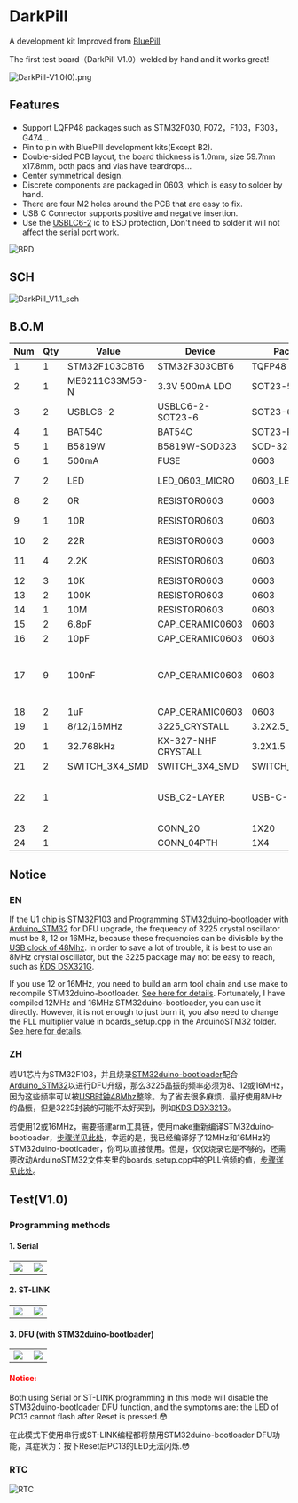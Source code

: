 # DarkPill

A development kit Improved from [BluePill](https://stm32-base.org/boards/STM32F103C8T6-Blue-Pill)

The first test board（DarkPill V1.0）welded by hand and it works great!

![DarkPill-V1.0(0).png](image/DarkPill-V1.0(0).png)

## Features

- Support LQFP48 packages such as STM32F030, F072，F103，F303，G474...
- Pin to pin with BluePill development kits(Except B2).
- Double-sided PCB layout, the board thickness is 1.0mm, size 59.7mm x17.8mm, both pads and vias have teardrops...
- Center symmetrical design.
- Discrete components are packaged in 0603, which is easy to solder by hand.
- There are four M2 holes around the PCB that are easy to fix.
- USB C Connector  supports positive and negative insertion.
- Use the [USBLC6-2](https://www.st.com/en/protection-devices/usblc6-2.html) ic to ESD protection, Don't need to solder it  will not affect the serial port work.

![BRD](image/BRD.png)

## SCH

![DarkPill_V1.1_sch](image/DarkPill_V1.1_sch.png)

## B.O.M

| Num  | Qty  | Value          | Device                   | Package        | Parts                                                        |
| ---- | ---- | -------------- | ------------------------ | -------------- | ------------------------------------------------------------ |
| 1    | 1    | STM32F103CBT6  | STM32F303CBT6            | TQFP48         | U1                                                           |
| 2    | 1    | ME6211C33M5G-N | 3.3V 500mA LDO           | SOT23-5        | U2                                                           |
| 3    | 2    | USBLC6-2       | USBLC6-2-SOT23-6         | SOT23-6        | VD1, VD2                                                     |
| 4    | 1    | BAT54C         | BAT54C                   | SOT23-R        | VD3                                                          |
| 5    | 1    | B5819W         | B5819W-SOD323            | SOD-323        | D1                                                           |
| 6    | 1    | 500mA          | FUSE                     | 0603           | F1                                                           |
| 7    | 2    | LED            | LED_0603_MICRO           | 0603_LED       | LED1, LED2                                 LED               |
| 8    | 2    | 0R             | RESISTOR0603             | 0603           | R3, R14                                                      |
| 9    | 1    | 10R            | RESISTOR0603             | 0603           | R13                                        Resistors         |
| 10   | 2    | 22R            | RESISTOR0603             | 0603           | R5, R6                                                       |
| 11   | 4    | 2.2K           | RESISTOR0603             | 0603           | R4, R7, R11, R12                                             |
| 12   | 3    | 10K            | RESISTOR0603             | 0603           | R1, R2, R9                                                   |
| 13   | 2    | 100K           | RESISTOR0603             | 0603           | R8, R15                                                      |
| 14   | 1    | 10M            | RESISTOR0603             | 0603           | R10                                                          |
| 15   | 2    | 6.8pF          | CAP_CERAMIC0603          | 0603           | C6, C7                                                       |
| 16   | 2    | 10pF           | CAP_CERAMIC0603          | 0603           | C8, C9                                                       |
| 17   | 9    | 100nF          | CAP_CERAMIC0603          | 0603           | C1, C2, C3, C10, C11, C12,   C13, C14, C15                   |
| 18   | 2    | 1uF            | CAP_CERAMIC0603          | 0603           | C4, C5                                                       |
| 19   | 1    | 8/12/16MHz     | 3225_CRYSTALL            | 3.2X2.5_KX-7   | ZO1                                                          |
| 20   | 1    | 32.768kHz      | KX-327-NHF      CRYSTALL | 3.2X1.5        | ZO2                                                          |
| 21   | 2    | SWITCH_3X4_SMD | SWITCH_3X4_SMD           | SWITCH_3X4_SMD | S1, S2                                                       |
| 22   | 1    |                | USB_C2-LAYER             | USB-C-16P      | J1                                       USB   Type C 16Pin Connector |
| 23   | 2    |                | CONN_20                  | 1X20           | J2, J3                                                       |
| 24   | 1    |                | CONN_04PTH               | 1X4            | J4                                                           |

## Notice

### EN

If the U1 chip is STM32F103 and Programming [STM32duino-bootloader](https://github.com/rogerclarkmelbourne/STM32duino-bootloader) with [Arduino_STM32](https://github.com/rogerclarkmelbourne/Arduino_STM32) for DFU upgrade, the frequency of 3225 crystal oscillator must be 8, 12 or 16MHz, because these frequencies can be divisible by the [USB clock of 48Mhz](https://www.sigidwiki.com/wiki/High_Speed_USB_Noise). In order to save a lot of trouble, it is best to use an 8MHz crystal oscillator, but the 3225 package may not be easy to reach, such as [KDS DSX321G](http://ftp.kds.info/products/DSX321G_en.pdf).

If you use 12 or 16MHz, you need to build an arm tool chain and use make to recompile STM32duino-bootloader. [See here for details](). Fortunately, I have compiled 12MHz and 16MHz STM32duino-bootloader, you can use it directly. However, it is not enough to just burn it, you also need to change the PLL multiplier value in boards_setup.cpp in the ArduinoSTM32 folder. [See here for details]().

### ZH

若U1芯片为STM32F103，并且烧录[STM32duino-bootloader](https://github.com/rogerclarkmelbourne/STM32duino-bootloader)配合[Arduino_STM32](https://github.com/rogerclarkmelbourne/Arduino_STM32)以进行DFU升级，那么3225晶振的频率必须为8、12或16MHz，因为这些频率可以被[USB时钟48Mhz](https://www.cnblogs.com/cherishui/p/4204280.html)整除。为了省去很多麻烦，最好使用8MHz的晶振，但是3225封装的可能不太好买到，例如[KDS DSX321G](http://ftp.kds.info/products/DSX321G_en.pdf)。

若使用12或16MHz，需要搭建arm工具链，使用make重新编译STM32duino-bootloader，[步骤详见此处]()，幸运的是，我已经编译好了12MHz和16MHz的STM32duino-bootloader，你可以直接使用。但是，仅仅烧录它是不够的，还需要改动ArduinoSTM32文件夹里的boards_setup.cpp中的PLL倍频的值，[步骤详见此处]()。

## Test(V1.0)

### Programming methods

#### 1. Serial

<table>
    <td width = 53%><image src = "image/Programming-Serial.png"></td>
    <td><image src = "image/Programming-Serial(2).png"></td>
</table>

#### 2. ST-LINK

<table>
    <td width = 53%><image src = "image/Programming-SWD.png"></td>
    <td><image src = "image/Programming-SWD(2).png"></td>
</table>

#### 3. DFU (with STM32duino-bootloader)

<table>
    <td width = 53%><image src = "image/Programming-DFU.png"></td>
    <td><image src = "image/Programming-DFU(2).png"></td>
</table>

#### <span style="color:#FF0000;">Notice:</span>

Both using Serial or ST-LINK programming in this mode will disable the STM32duino-bootloader DFU function, and the symptoms are: the LED of PC13 cannot flash after Reset is pressed.:flushed:

在此模式下使用串行或ST-LINK编程都将禁用STM32duino-bootloader DFU功能，其症状为：按下Reset后PC13的LED无法闪烁.:flushed:

### RTC

![RTC](image/RTC.png)


